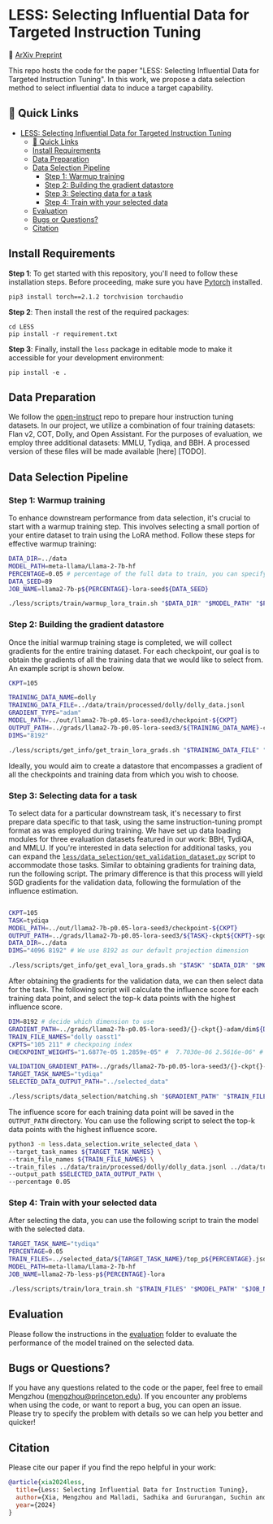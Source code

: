 # LESS: Selecting Influential Data for Targeted Instruction Tuning
🌟 [ArXiv Preprint](TODO) 

This repo hosts the code for the paper "LESS: Selecting Influential Data for Targeted Instruction Tuning". In this work, we propose a data selection method to select influential data to induce a target capability.

## 🔗 Quick Links
- [LESS: Selecting Influential Data for Targeted Instruction Tuning](#less-selecting-influential-data-for-targeted-instruction-tuning)
  - [🔗 Quick Links](#-quick-links)
  - [Install Requirements](#install-requirements)
  - [Data Preparation](#data-preparation)
  - [Data Selection Pipeline](#data-selection-pipeline)
    - [Step 1: Warmup training](#step-1-warmup-training)
    - [Step 2: Building the gradient datastore](#step-2-building-the-gradient-datastore)
    - [Step 3: Selecting data for a task](#step-3-selecting-data-for-a-task)
    - [Step 4: Train with your selected data](#step-4-train-with-your-selected-data)
  - [Evaluation](#evaluation)
  - [Bugs or Questions?](#bugs-or-questions)
  - [Citation](#citation)


## Install Requirements
**Step 1**: To get started with this repository, you'll need to follow these installation steps. Before proceeding, make sure you have [Pytorch](https://pytorch.org/get-started/previous-versions/) installed. 
```
pip3 install torch==2.1.2 torchvision torchaudio
```

**Step 2**: Then install the rest of the required packages:
```
cd LESS
pip install -r requirement.txt
```

**Step 3**: Finally, install the `less` package in editable mode to make it accessible for your development environment:
```
pip install -e .
```


## Data Preparation
We follow the [open-instruct](https://github.com/allenai/open-instruct?tab=readme-ov-file#dataset-preparation) repo to prepare hour instruction tuning datasets. In our project, we utilize a combination of four training datasets: Flan v2, COT, Dolly, and Open Assistant. For the purposes of evaluation, we employ three additional datasets: MMLU, Tydiqa, and BBH. A processed version of these files will be made available [here] [TODO].

## Data Selection Pipeline

### Step 1: Warmup training
To enhance downstream performance from data selection, it's crucial to start with a warmup training step. This involves selecting a small portion of your entire dataset to train using the LoRA method. Follow these steps for effective warmup training:

```bash 
DATA_DIR=../data
MODEL_PATH=meta-llama/Llama-2-7b-hf
PERCENTAGE=0.05 # percentage of the full data to train, you can specify training file you want to use in the script
DATA_SEED=89
JOB_NAME=llama2-7b-p${PERCENTAGE}-lora-seed${DATA_SEED}

./less/scripts/train/warmup_lora_train.sh "$DATA_DIR" "$MODEL_PATH" "$PERCENTAGE" "$DATA_SEED" "$JOB_NAME"
```

### Step 2: Building the gradient datastore
Once the initial warmup training stage is completed, we will collect gradients for the entire training dataset. For each checkpoint, our goal is to obtain the gradients of all the training data that we would like to select from. An example script is shown below.

```bash
CKPT=105

TRAINING_DATA_NAME=dolly
TRAINING_DATA_FILE=../data/train/processed/dolly/dolly_data.jsonl
GRADIENT_TYPE="adam"
MODEL_PATH=../out/llama2-7b-p0.05-lora-seed3/checkpoint-${CKPT}
OUTPUT_PATH=../grads/llama2-7b-p0.05-lora-seed3/${TRAINING_DATA_NAME}-ckpt${CKPT}-${GRADIENT_TYPE}
DIMS="8192"

./less/scripts/get_info/get_train_lora_grads.sh "$TRAINING_DATA_FILE" "$MODEL_PATH" "$OUTPUT_PATH" "$DIMS" "$GRADIENT_TYPE"
```

Ideally, you would aim to create a datastore that encompasses a gradient of all the checkpoints and training data from which you wish to choose.

### Step 3: Selecting data for a task
To select data for a particular downstream task, it's necessary to first prepare data specific to that task, using the same instruction-tuning prompt format as was employed during training. We have set up data loading modules for three evaluation datasets featured in our work: BBH, TydiQA, and MMLU. If you're interested in data selection for additional tasks, you can expand the [`less/data_selection/get_validation_dataset.py`](less/data_selection/get_validation_dataset.py) script to accommodate those tasks. Similar to obtaining gradients for training data, run the following script. The primary difference is that this process will yield SGD gradients for the validation data, following the formulation of the influence estimation. 

```bash

CKPT=105
TASK=tydiqa
MODEL_PATH=../out/llama2-7b-p0.05-lora-seed3/checkpoint-${CKPT}
OUTPUT_PATH=../grads/llama2-7b-p0.05-lora-seed3/${TASK}-ckpt${CKPT}-sgd # for validation data, we always use sgd
DATA_DIR=../data
DIMS="4096 8192" # We use 8192 as our default projection dimension 

./less/scripts/get_info/get_eval_lora_grads.sh "$TASK" "$DATA_DIR" "$MODEL_PATH" $OUTPUT_PATH "$DIMS"
```
After obtaining the gradients for the validation data, we can then select data for the task. The following script will calculate the influence score for each training data point, and select the top-k data points with the highest influence score.

```bash
DIM=8192 # decide which dimension to use
GRADIENT_PATH=../grads/llama2-7b-p0.05-lora-seed3/{}-ckpt{}-adam/dim${DIM}
TRAIN_FILE_NAMES="dolly oasst1"
CKPTS="105 211" # checkpoing index
CHECKPOINT_WEIGHTS="1.6877e-05 1.2859e-05" #  7.7030e-06 2.5616e-06" # average lr of the epoch

VALIDATION_GRADIENT_PATH=../grads/llama2-7b-p0.05-lora-seed3/{}-ckpt{}-sgd/dim${DIM}
TARGET_TASK_NAMES="tydiqa"
SELECTED_DATA_OUTPUT_PATH="../selected_data"

./less/scripts/data_selection/matching.sh "$GRADIENT_PATH" "$TRAIN_FILE_NAMES" "$CKPTS" "$CHECKPOINT_WEIGHTS" "$VALIDATION_GRADIENT_PATH" "$TARGET_TASK_NAMES" "$SELECTED_DATA_OUTPUT_PATH"
```

The influence score for each training data point will be saved in the `OUTPUT_PATH` directory. You can use the following script to select the top-k data points with the highest influence score. 

```bash
python3 -m less.data_selection.write_selected_data \
--target_task_names ${TARGET_TASK_NAMES} \
--train_file_names ${TRAIN_FILE_NAMES} \
--train_files ../data/train/processed/dolly/dolly_data.jsonl ../data/train/processed/oasst1/oasst1_data.jsonl \
--output_path $SELECTED_DATA_OUTPUT_PATH \
--percentage 0.05
```

### Step 4: Train with your selected data
After selecting the data, you can use the following script to train the model with the selected data. 

```bash 
TARGET_TASK_NAME="tydiqa"
PERCENTAGE=0.05
TRAIN_FILES=../selected_data/${TARGET_TASK_NAME}/top_p${PERCENTAGE}.jsonl
MODEL_PATH=meta-llama/Llama-2-7b-hf
JOB_NAME=llama2-7b-less-p${PERCENTAGE}-lora

./less/scripts/train/lora_train.sh "$TRAIN_FILES" "$MODEL_PATH" "$JOB_NAME" 
```

## Evaluation
Please follow the instructions in the [evaluation](evaluation/README.md) folder to evaluate the performance of the model trained on the selected data.

## Bugs or Questions?
If you have any questions related to the code or the paper, feel free to email Mengzhou (mengzhou@princeton.edu). If you encounter any problems when using the code, or want to report a bug, you can open an issue. Please try to specify the problem with details so we can help you better and quicker!

## Citation
Please cite our paper if you find the repo helpful in your work:

```bibtex
@article{xia2024less,
  title={Less: Selecting Influential Data for Instruction Tuning},
  author={Xia, Mengzhou and Malladi, Sadhika and Gururangan, Suchin and Arora, Sanjeev and Chen, Danqi},
  year={2024}
}
```




